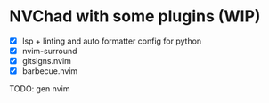 # NVChad with some plugins (WIP)

- [x] lsp + linting and auto formatter config for python
- [x] nvim-surround
- [x] gitsigns.nvim
- [x] barbecue.nvim

TODO: gen nvim
